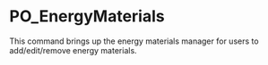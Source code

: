 # PO_EnergyMaterials

This command brings up the energy materials manager for users to add/edit/remove energy materials.

